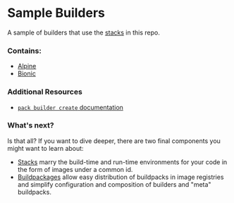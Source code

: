 # Sample Builders

A sample of builders that use the [stacks](../stacks/) in this repo.

### Contains:
- [Alpine](alpine/)
- [Bionic](bionic/)

### Additional Resources

* [`pack builder create` documentation](https://buildpacks.io/docs/using-pack/working-with-builders/)

### What's next?

Is that all? If you want to dive deeper, there are two final components you might want to learn about:
- [Stacks](../stacks) marry the build-time and run-time environments for your code in the form of images under a common id.
- [Buildpackages](../packages) allow easy distribution of buildpacks in image registries and simplify configuration and composition of builders and "meta" buildpacks.
